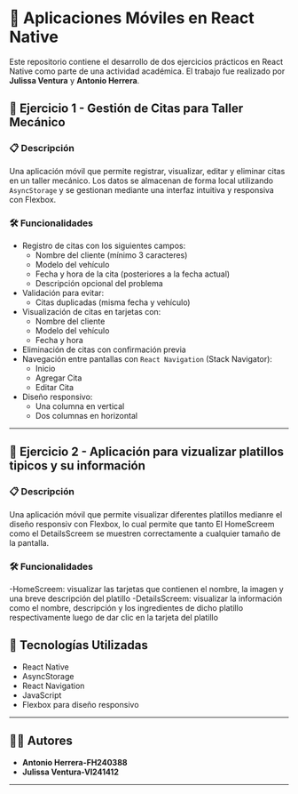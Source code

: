# 📱 Aplicaciones Móviles en React Native

Este repositorio contiene el desarrollo de dos ejercicios prácticos en React Native como parte de una actividad académica. El trabajo fue realizado por **Julissa Ventura** y **Antonio Herrera**.

## 🧩 Ejercicio 1 - Gestión de Citas para Taller Mecánico

### 📋 Descripción

Una aplicación móvil que permite registrar, visualizar, editar y eliminar citas en un taller mecánico. Los datos se almacenan de forma local utilizando `AsyncStorage` y se gestionan mediante una interfaz intuitiva y responsiva con Flexbox.

### 🛠️ Funcionalidades

- Registro de citas con los siguientes campos:
  - Nombre del cliente (mínimo 3 caracteres)
  - Modelo del vehículo
  - Fecha y hora de la cita (posteriores a la fecha actual)
  - Descripción opcional del problema
- Validación para evitar:
  - Citas duplicadas (misma fecha y vehículo)
- Visualización de citas en tarjetas con:
  - Nombre del cliente
  - Modelo del vehículo
  - Fecha y hora
- Eliminación de citas con confirmación previa
- Navegación entre pantallas con `React Navigation` (Stack Navigator):
  - Inicio
  - Agregar Cita
  - Editar Cita
- Diseño responsivo:
  - Una columna en vertical
  - Dos columnas en horizontal

---

## 🧩 Ejercicio 2 - Aplicación para vizualizar platillos tipicos y su información

### 📋 Descripción

Una aplicación móvil que permite visualizar diferentes platillos medianre el diseño responsiv con Flexbox, lo cual permite que tanto El HomeScreem como el DetailsScreem se muestren
correctamente a cualquier tamaño de la pantalla.

### 🛠️ Funcionalidades
-HomeScreem: visualizar las tarjetas que contienen el nombre, la imagen y una breve descripción del platillo
-DetailsScreem: visualizar la información como el nombre, descripción y los ingredientes de dicho platillo respectivamente luego de dar clic en la tarjeta del platillo


## 🧪 Tecnologías Utilizadas

- React Native
- AsyncStorage
- React Navigation
- JavaScript
- Flexbox para diseño responsivo

---

## 👨‍💻 Autores

- **Antonio Herrera-FH240388** 
- **Julissa Ventura-VI241412**
---


